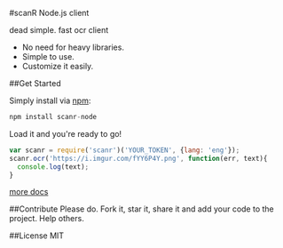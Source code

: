 #scanR Node.js client

dead simple. fast ocr client  

  - No need for heavy libraries.
  - Simple to use.
  - Customize it easily. 

##Get Started

Simply install via [npm](https://npmjs.org/):

```javascript
npm install scanr-node
```
Load it and you're ready to go!

```javascript
var scanr = require('scanr')('YOUR_TOKEN', {lang: 'eng'});
scanr.ocr('https://i.imgur.com/fYY6P4Y.png', function(err, text){
  console.log(text);
}
```

[more docs](http://docs.scanr.xyz)

##Contribute
Please do. Fork it, star it, share it and add your code to the project. Help others.  

##License
MIT

